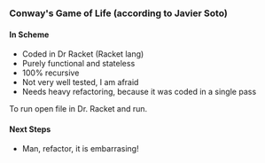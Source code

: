### Conway's Game of Life (according to Javier Soto)

#### In Scheme

- Coded in Dr Racket (Racket lang)
- Purely functional and stateless
- 100% recursive
- Not very well tested, I am afraid
- Needs heavy refactoring, because it was coded in a single pass

To run open file in Dr. Racket and run.


#### Next Steps

- Man, refactor, it is embarrasing!

